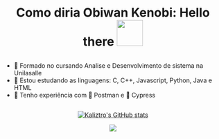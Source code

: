 <div>

<h1  align="center">
  
  Como diria Obiwan Kenobi: Hello there <img src="https://media3.giphy.com/media/v1.Y2lkPTc5MGI3NjExNTFlMjJmZWNmOWMxM2ZjM2RhMTcxOWQ1ZTQxNjAwY2UyODcyZjY1NyZlcD12MV9pbnRlcm5hbF9naWZzX2dpZklkJmN0PXM/sVFimSaeVvuThId1DM/giphy.gif" width=60>
  
</h1>

##

- 🌱 Formado no cursando Analise e Desenvolvimento de sistema na Unilasalle
- 📖 Estou estudando as linguagens: C, C++, Javascript, Python, Java e HTML
- 📖 Tenho experiência com 📨 Postman e 🤖 Cypress 

##
  
</div>

<div align="center">
  
 [![Kaliztro's GitHub stats](https://github-readme-stats.vercel.app/api?username=kaliztro&count_private=true&show_icons=true&theme=dark&icon_color=00d7ff&title_color=3498db&text_color=ffffff&border_color=3498db&locale=pt-br)](https://github.com/anuraghazra/github-readme-stats)

  
 <link rel="stylesheet" href="https://cdn.jsdelivr.net/gh/devicons/devicon@v2.15.1/devicon.min.css">
          
  
 <a href="https://discord.gg/WqmX4gXKkX" target="_blank"><img src="https://img.shields.io/badge/Discord-7289DA?style=for-the-badge&logo=discord&logoColor=white" target="_blank"></a> 
 
<!-- ![Snake animation](https://github.com/kaliztro/kaliztro/blob/output/github-contribution-grid-snake.svg) -->  <!-- mudar a cor da cobrinha -->
  
</div>


 
 
<!--
**kaliztro/kaliztro** is a ✨ _special_ ✨ repository because its `README.md` (this file) appears on your GitHub profile.

Here are some ideas to get you started:

- 🔭 I’m currently working on ...
- 🌱 I’m currently learning ...
- 👯 I’m looking to collaborate on ...
- 🤔 I’m looking for help with ...
- 💬 Ask me about ...
- 📫 How to reach me: ...
- 😄 Pronouns: ...
- ⚡ Fun fact: ...
-->
